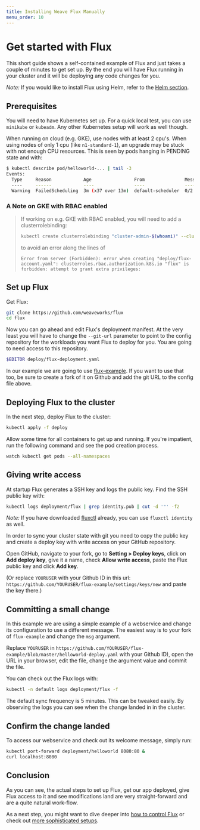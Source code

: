 ```yaml
---
title: Installing Weave Flux Manually
menu_order: 10
---
```


# Get started with Flux

This short guide shows a self-contained example of Flux and just
takes a couple of minutes to get set up. By the end you will
have Flux running in your cluster and it will be deploying any
code changes for you.

_Note:_ If you would like to install Flux using Helm, refer to the
[Helm section](./helm-get-started.md).

## Prerequisites

You will need to have Kubernetes set up. For a quick local test,
you can use `minikube` or `kubeadm`. Any other Kubernetes setup
will work as well though.

When running on cloud (e.g. GKE), use nodes with at least 2 cpu's.
When using nodes of only 1 cpu (like `n1-standard-1`), an upgrade
may be stuck with not enough CPU resources. This is seen by pods
hanging in PENDING state and with:

```sh
$ kubectl describe pod/helloworld-... | tail -3
Events:
  Type     Reason            Age                From               Message
  ----     ------            ----               ----               -------
  Warning  FailedScheduling  3m (x37 over 13m)  default-scheduler  0/2 nodes are available: 2 Insufficient cpu.
```

### A Note on GKE with RBAC enabled

> If working on e.g. GKE with RBAC enabled, you will need to add a clusterrolebinding:
>
> ```sh
> kubectl create clusterrolebinding "cluster-admin-$(whoami)" --clusterrole=cluster-admin --user="$(gcloud config get-value core/account)"
> ```
> to avoid an error along the lines of
>
> `Error from server (Forbidden): error when creating "deploy/flux-account.yaml":
> clusterroles.rbac.authorization.k8s.io "flux" is forbidden: attempt to grant
> extra privileges:`

## Set up Flux

Get Flux:

```sh
git clone https://github.com/weaveworks/flux
cd flux
```

Now you can go ahead and edit Flux's deployment manifest. At the very
least you will have to change the `--git-url` parameter to point to
the config repository for the workloads you want Flux to deploy for
you. You are going to need access to this repository.

```sh
$EDITOR deploy/flux-deployment.yaml
```

In our example we are going to use
[flux-example](https://github.com/weaveworks/flux-example). If you
want to use that too, be sure to create a fork of it on Github and
add the git URL to the config file above.

## Deploying Flux to the cluster

In the next step, deploy Flux to the cluster:

```sh
kubectl apply -f deploy
```

Allow some time for all containers to get up and running. If you're
impatient, run the following command and see the pod creation
process.

```sh
watch kubectl get pods --all-namespaces
```

## Giving write access

At startup Flux generates a SSH key and logs the public key. Find
the SSH public key with:

```sh
kubectl logs deployment/flux | grep identity.pub | cut -d '"' -f2
```

*Note:* If you have downloaded [fluxctl](./fluxctl.md) already, you can use
`fluxctl identity` as well.

In order to sync your cluster state with git you need to copy the
public key and create a deploy key with write access on your GitHub
repository.

Open GitHub, navigate to your fork, go to **Setting > Deploy keys**,
click on **Add deploy key**, give it a name, check **Allow write
access**, paste the Flux public key and click **Add key**.

(Or replace `YOURUSER` with your Github ID in this url:
`https://github.com/YOURUSER/flux-example/settings/keys/new` and
paste the key there.)

## Committing a small change

In this example we are using a simple example of a webservice and
change its configuration to use a different message. The easiest
way is to your fork of `flux-example` and change the `msg` argument.

Replace `YOURUSER` in
`https://github.com/YOURUSER/flux-example/blob/master/helloworld-deploy.yaml`
with your Github ID), open the URL in your browser, edit the file,
change the argument value and commit the file.

You can check out the Flux logs with:

```sh
kubectl -n default logs deployment/flux -f
```

The default sync frequency is 5 minutes. This can be tweaked easily.
By observing the logs you can see when the change landed in in the
cluster.

## Confirm the change landed

To access our webservice and check out its welcome message, simply
run:

```sh
kubectl port-forward deployment/helloworld 8080:80 &
curl localhost:8080
```

## Conclusion

As you can see, the actual steps to set up Flux, get our app
deployed, give Flux access to it and see modifications land are
very straight-forward and are a quite natural work-flow.

As a next step, you might want to dive deeper into [how to control
Flux](./fluxctl.md) or check out [more sophisticated
setups](./standalone-setup.md).
